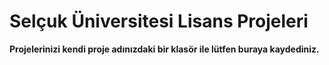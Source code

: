 # Selçuk Üniversitesi Lisans Projeleri

**Projelerinizi kendi proje adınızdaki bir klasör ile lütfen buraya kaydediniz.**
